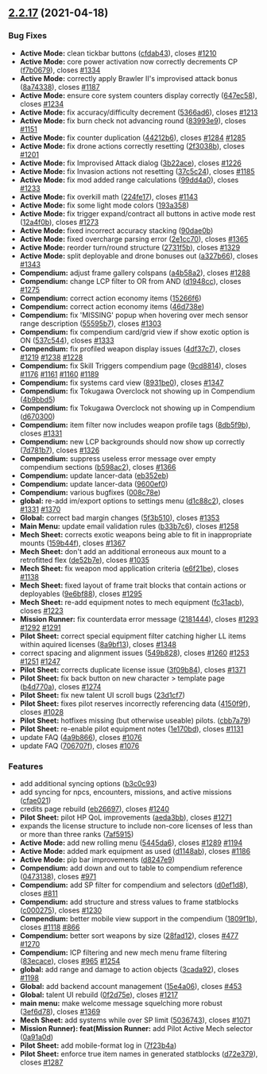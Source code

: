 ## [2.2.17](https://github.com/massif-press/compcon/compare/2.2.0...2.2.17) (2021-04-18)


### Bug Fixes

* **Active Mode:** clean tickbar buttons ([cfdab43](https://github.com/massif-press/compcon/commit/cfdab4357f3485e5235fa3c389a9c896f891054b)), closes [#1210](https://github.com/massif-press/compcon/issues/1210)
* **Active Mode:** core power activation now correctly decrements CP ([f7b0679](https://github.com/massif-press/compcon/commit/f7b0679d867cee0f2a889bea4083319b69bd279f)), closes [#1334](https://github.com/massif-press/compcon/issues/1334)
* **Active Mode:** correctly apply Brawler II's improvised attack bonus ([8a74338](https://github.com/massif-press/compcon/commit/8a7433856b0b738d113f94e0647df52b82f03651)), closes [#1187](https://github.com/massif-press/compcon/issues/1187)
* **Active Mode:** ensure core system counters display correctly ([647ec58](https://github.com/massif-press/compcon/commit/647ec586491756d53062f84616f169498570f84e)), closes [#1234](https://github.com/massif-press/compcon/issues/1234)
* **Active Mode:** fix accuracy/difficulty decrement ([5366ad6](https://github.com/massif-press/compcon/commit/5366ad6c4d018d106212b7d626755ccc681c4e21)), closes [#1213](https://github.com/massif-press/compcon/issues/1213)
* **Active Mode:** fix burn check not advancing round ([83993e9](https://github.com/massif-press/compcon/commit/83993e97dae8dc4d2079497e5dd5d5ec1dc18818)), closes [#1151](https://github.com/massif-press/compcon/issues/1151)
* **Active Mode:** fix counter duplication ([44212b6](https://github.com/massif-press/compcon/commit/44212b63b5039a2a3a38d863ed817ee8f6ff1899)), closes [#1284](https://github.com/massif-press/compcon/issues/1284) [#1285](https://github.com/massif-press/compcon/issues/1285)
* **Active Mode:** fix drone actions correctly resetting ([2f3038b](https://github.com/massif-press/compcon/commit/2f3038b9453b74cb04710b15d690caa86f091057)), closes [#1201](https://github.com/massif-press/compcon/issues/1201)
* **Active Mode:** fix Improvised Attack dialog ([3b22ace](https://github.com/massif-press/compcon/commit/3b22ace0011f172e0315ab041120dc2bab4cb1b7)), closes [#1226](https://github.com/massif-press/compcon/issues/1226)
* **Active Mode:** fix Invasion actions not resetting ([37c5c24](https://github.com/massif-press/compcon/commit/37c5c2469405d7b11913fe4868eb758759d688ca)), closes [#1185](https://github.com/massif-press/compcon/issues/1185)
* **Active Mode:** fix mod added range calculations ([99dd4a0](https://github.com/massif-press/compcon/commit/99dd4a0340282d328acadde4265b905b11cd715b)), closes [#1233](https://github.com/massif-press/compcon/issues/1233)
* **Active Mode:** fix overkill math ([224fe17](https://github.com/massif-press/compcon/commit/224fe17700918a1e9165f7c3a75ef93313f74467)), closes [#1143](https://github.com/massif-press/compcon/issues/1143)
* **Active Mode:** fix some light mode colors ([193a358](https://github.com/massif-press/compcon/commit/193a35860b6f3c7bd70a7a48ec55fc257f2f4bd6))
* **Active Mode:** fix trigger expand/contract all buttons in active mode rest ([12a4f0b](https://github.com/massif-press/compcon/commit/12a4f0b0f07af8e88e8e1baf96c3b457ac080a21)), closes [#1273](https://github.com/massif-press/compcon/issues/1273)
* **Active Mode:** fixed incorrect accuracy stacking ([90dae0b](https://github.com/massif-press/compcon/commit/90dae0b7c43d671f863c722e1c8cd1fc57189cd2))
* **Active Mode:** fixed overcharge parsing error ([2e1cc70](https://github.com/massif-press/compcon/commit/2e1cc70e5a201f7f3d18477af6d5eb3ee8ad1fb6)), closes [#1365](https://github.com/massif-press/compcon/issues/1365)
* **Active Mode:** reorder turn/round structure ([2731f5b](https://github.com/massif-press/compcon/commit/2731f5bb8baefe4c9873ef0b45085863d3beb8fb)), closes [#1329](https://github.com/massif-press/compcon/issues/1329)
* **Active Mode:** split deployable and drone bonuses out ([a327b66](https://github.com/massif-press/compcon/commit/a327b66f7bf35e4618888cce43171c60555c49cf)), closes [#1343](https://github.com/massif-press/compcon/issues/1343)
* **Compendium:** adjust frame gallery colspans ([a4b58a2](https://github.com/massif-press/compcon/commit/a4b58a21d82b20ef99468f117775f383973b6ea6)), closes [#1288](https://github.com/massif-press/compcon/issues/1288)
* **Compendium:** change LCP filter to OR from AND ([d1948cc](https://github.com/massif-press/compcon/commit/d1948cc346e4966b7fb83351be31a2c41cd14412)), closes [#1275](https://github.com/massif-press/compcon/issues/1275)
* **Compendium:** correct action economy items ([15266f6](https://github.com/massif-press/compcon/commit/15266f6cba9e430d92157ff53dea4aa70260523e))
* **Compendium:** correct action economy items ([46d738e](https://github.com/massif-press/compcon/commit/46d738e3ecc4e033a7280627b0e6529b7396dc45))
* **Compendium:** fix 'MISSING' popup when hovering over mech sensor range description ([55595b7](https://github.com/massif-press/compcon/commit/55595b726e51b0480d53f51687d678148efc134a)), closes [#1303](https://github.com/massif-press/compcon/issues/1303)
* **Compendium:** fix compendium card/grid view if show exotic option is ON ([537c544](https://github.com/massif-press/compcon/commit/537c5442b087f1c5a7ae7e492c641ea0998277bd)), closes [#1333](https://github.com/massif-press/compcon/issues/1333)
* **Compendium:** fix profiled weapon display issues ([4df37c7](https://github.com/massif-press/compcon/commit/4df37c7ee76c524c20d3d1bffb73d25cb6535265)), closes [#1219](https://github.com/massif-press/compcon/issues/1219) [#1238](https://github.com/massif-press/compcon/issues/1238) [#1228](https://github.com/massif-press/compcon/issues/1228)
* **Compendium:** fix Skill Triggers compendium page ([9cd8814](https://github.com/massif-press/compcon/commit/9cd8814fc82ff7f07e8ed760f58a39e103f5c9a7)), closes [#1176](https://github.com/massif-press/compcon/issues/1176) [#1161](https://github.com/massif-press/compcon/issues/1161) [#1160](https://github.com/massif-press/compcon/issues/1160) [#1189](https://github.com/massif-press/compcon/issues/1189)
* **Compendium:** fix systems card view ([8931be0](https://github.com/massif-press/compcon/commit/8931be00439a4a6d8de0bbfa3e8851494ba93ee7)), closes [#1347](https://github.com/massif-press/compcon/issues/1347)
* **Compendium:** fix Tokugawa Overclock not showing up in Compendium ([4b9bbd5](https://github.com/massif-press/compcon/commit/4b9bbd523fabe04cfd62512d43e59846df91962d))
* **Compendium:** fix Tokugawa Overclock not showing up in Compendium ([d670300](https://github.com/massif-press/compcon/commit/d67030081812d9f5ddddada02b05922cae924eae))
* **Compendium:** item filter now includes weapon profile tags ([8db5f9b](https://github.com/massif-press/compcon/commit/8db5f9bd80b7dd46f6579ed881c658ef6033004b)), closes [#1331](https://github.com/massif-press/compcon/issues/1331)
* **Compendium:** new LCP backgrounds should now show up correctly ([7d781b7](https://github.com/massif-press/compcon/commit/7d781b77fcaecd7499ee55c5c9d19e38ee725fa9)), closes [#1326](https://github.com/massif-press/compcon/issues/1326)
* **Compendium:** suppress useless error message over empty compendium sections ([b598ac2](https://github.com/massif-press/compcon/commit/b598ac2798d9e4b8836d960f16cc3c08d5eca8fd)), closes [#1366](https://github.com/massif-press/compcon/issues/1366)
* **Compendium:** update lancer-data ([eb352eb](https://github.com/massif-press/compcon/commit/eb352ebeec165ab111bdc6fe37488194f8257b4c))
* **Compendium:** update lancer-data ([9600ef0](https://github.com/massif-press/compcon/commit/9600ef0125703814ccef6d4cfc99aeb08d7a5b86))
* **Compendium:** various bugfixes ([008c78e](https://github.com/massif-press/compcon/commit/008c78eaed7e8754ee1ae212ae171b3381193b39))
* **global:** re-add im/export options to settings menu ([d1c88c2](https://github.com/massif-press/compcon/commit/d1c88c2cb912cc22d2c690135c7a87572865a056)), closes [#1331](https://github.com/massif-press/compcon/issues/1331) [#1370](https://github.com/massif-press/compcon/issues/1370)
* **Global:** correct bad margin changes ([5f3b510](https://github.com/massif-press/compcon/commit/5f3b51065fd982aa13b4e0f10e009622a4aac10e)), closes [#1353](https://github.com/massif-press/compcon/issues/1353)
* **Main Menu:** update email validation rules ([b33b7c6](https://github.com/massif-press/compcon/commit/b33b7c663b0a61add92a5a696e43e1d682135f49)), closes [#1258](https://github.com/massif-press/compcon/issues/1258)
* **Mech Sheet:** corrects exotic weapons being able to fit in inappropriate mounts ([159b44f](https://github.com/massif-press/compcon/commit/159b44fc180c34065c42f55583890a36f1793748)), closes [#1367](https://github.com/massif-press/compcon/issues/1367)
* **Mech Sheet:** don't add an additional erroneous aux mount to a retrofitted flex ([de52b7e](https://github.com/massif-press/compcon/commit/de52b7e3cfdd739b89efd7941fe5c5a068bd6c4d)), closes [#1035](https://github.com/massif-press/compcon/issues/1035)
* **Mech Sheet:** fix weapon mod application criteria ([e6f21be](https://github.com/massif-press/compcon/commit/e6f21be459d1480bcbbd9623a825fbe642e5e483)), closes [#1138](https://github.com/massif-press/compcon/issues/1138)
* **Mech Sheet:** fixed layout of frame trait blocks that contain actions or deployables ([9e6bf88](https://github.com/massif-press/compcon/commit/9e6bf88b475da11c147b840ee578b75bf9102f20)), closes [#1295](https://github.com/massif-press/compcon/issues/1295)
* **Mech Sheet:** re-add equipment notes to mech equipment ([fc31acb](https://github.com/massif-press/compcon/commit/fc31acba4146d8ae9398988641b8366285f082d8)), closes [#1223](https://github.com/massif-press/compcon/issues/1223)
* **Mission Runner:** fix counterdata error message ([2181444](https://github.com/massif-press/compcon/commit/2181444463a8a1138db64e02986512b520a60b2e)), closes [#1293](https://github.com/massif-press/compcon/issues/1293) [#1292](https://github.com/massif-press/compcon/issues/1292) [#1291](https://github.com/massif-press/compcon/issues/1291)
* **Pilot Sheet:** correct special equipment filter catching higher LL items within aquired licenses ([8a9bf13](https://github.com/massif-press/compcon/commit/8a9bf13a8495c26eb320f319281f08dbf852703d)), closes [#1348](https://github.com/massif-press/compcon/issues/1348)
* correct spacing and alignment issues ([549b828](https://github.com/massif-press/compcon/commit/549b8288aad0561b539d1e09377ff6f032987f2c)), closes [#1260](https://github.com/massif-press/compcon/issues/1260) [#1253](https://github.com/massif-press/compcon/issues/1253) [#1251](https://github.com/massif-press/compcon/issues/1251) [#1247](https://github.com/massif-press/compcon/issues/1247)
* **Pilot Sheet:** corrects duplicate license issue ([3f09b84](https://github.com/massif-press/compcon/commit/3f09b840b5eabeb7ea65679286e9452417dd3222)), closes [#1371](https://github.com/massif-press/compcon/issues/1371)
* **Pilot Sheet:** fix back button on new character > template page ([b4d770a](https://github.com/massif-press/compcon/commit/b4d770a33528e8bc322a9b0c5871533f996e195d)), closes [#1274](https://github.com/massif-press/compcon/issues/1274)
* **Pilot Sheet:** fix new talent UI scroll bugs ([23d1cf7](https://github.com/massif-press/compcon/commit/23d1cf7033c3e7825f68df74682dbc792e661e0d))
* **Pilot Sheet:** fixes pilot reserves incorrectly referencing data ([4150f9f](https://github.com/massif-press/compcon/commit/4150f9f8facf75218b4e8c3f4f69080c8dba44f4)), closes [#1028](https://github.com/massif-press/compcon/issues/1028)
* **Pilot Sheet:** hotfixes missing (but otherwise useable) pilots. ([cbb7a79](https://github.com/massif-press/compcon/commit/cbb7a793e1fa46ac7971454adca65c6eea9ce4ce))
* **Pilot Sheet:** re-enable pilot equipment notes ([1e170bd](https://github.com/massif-press/compcon/commit/1e170bd938ad0cafb251727efb84e32b7fd19e1b)), closes [#1131](https://github.com/massif-press/compcon/issues/1131)
* update FAQ ([4a9b866](https://github.com/massif-press/compcon/commit/4a9b866d88f1e40ca59c850cf705eabf21d3bdab)), closes [#1076](https://github.com/massif-press/compcon/issues/1076)
* update FAQ ([706707f](https://github.com/massif-press/compcon/commit/706707f13e98e3265c929dc2c842c66f5a843cdd)), closes [#1076](https://github.com/massif-press/compcon/issues/1076)


### Features

* add additional syncing options ([b3c0c93](https://github.com/massif-press/compcon/commit/b3c0c9334368a8125d42786fcfe6a2a6bccdc75e))
* add syncing for npcs, encounters, missions, and active missions ([cfae021](https://github.com/massif-press/compcon/commit/cfae0219c2e90ef2474499abab3f8417b53112eb))
* credits page rebuild ([eb26697](https://github.com/massif-press/compcon/commit/eb26697c42813ebf1d6e461cfc22baddebd68312)), closes [#1240](https://github.com/massif-press/compcon/issues/1240)
* **Pilot Sheet:** pilot HP QoL improvements ([aeda3bb](https://github.com/massif-press/compcon/commit/aeda3bb0c1845605fc625287f5b597621d6bb585)), closes [#1271](https://github.com/massif-press/compcon/issues/1271)
* expands the license structure to include non-core licenses of less than or more than three ranks ([7af5915](https://github.com/massif-press/compcon/commit/7af5915766c91396a58a95ff4a37694d8c9c0bec))
* **Active Mode:** add new rolling menu ([5445da6](https://github.com/massif-press/compcon/commit/5445da606e6aab6d5b6f1e343609d3da07b3410b)), closes [#1289](https://github.com/massif-press/compcon/issues/1289) [#1194](https://github.com/massif-press/compcon/issues/1194)
* **Active Mode:** added mark equipment as used ([d1148ab](https://github.com/massif-press/compcon/commit/d1148ab0691ab39063deaf73209aa2d07c25e2de)), closes [#1186](https://github.com/massif-press/compcon/issues/1186)
* **Active Mode:** pip bar improvements ([d8247e9](https://github.com/massif-press/compcon/commit/d8247e9c0ec933eb359bc25bcfe6d04d0ea1ce5e))
* **Compendium:** add down and out to table to compendium reference ([0473138](https://github.com/massif-press/compcon/commit/0473138f075bae004176e4532555c2405ec32310)), closes [#971](https://github.com/massif-press/compcon/issues/971)
* **Compendium:** add SP filter for compendium and selectors ([d0ef1d8](https://github.com/massif-press/compcon/commit/d0ef1d8dbd76389c82b38fb6cc1b2c4e01909d4c)), closes [#811](https://github.com/massif-press/compcon/issues/811)
* **Compendium:** add structure and stress values to frame statblocks ([c000275](https://github.com/massif-press/compcon/commit/c000275ca11c4e0b86219091d5d8b21219a0ca0b)), closes [#1230](https://github.com/massif-press/compcon/issues/1230)
* **Compendium:** better mobile view support in the compendium ([1809f1b](https://github.com/massif-press/compcon/commit/1809f1b5a50b656c4dc09975b8b400afd4314878)), closes [#1118](https://github.com/massif-press/compcon/issues/1118) [#866](https://github.com/massif-press/compcon/issues/866)
* **Compendium:** better sort weapons by size ([28fad12](https://github.com/massif-press/compcon/commit/28fad1282afa52ad09d25c2ceac2e42faf772040)), closes [#477](https://github.com/massif-press/compcon/issues/477) [#1270](https://github.com/massif-press/compcon/issues/1270)
* **Compendium:** lCP filtering and new mech menu frame filtering ([83ecace](https://github.com/massif-press/compcon/commit/83ecacece199fe645432f13e3b0739dcfcedecf5)), closes [#965](https://github.com/massif-press/compcon/issues/965) [#1254](https://github.com/massif-press/compcon/issues/1254)
* **global:** add range and damage to action objects ([3cada92](https://github.com/massif-press/compcon/commit/3cada92a64aa50f227337c8f6d496c4d91c70b96)), closes [#1198](https://github.com/massif-press/compcon/issues/1198)
* **Global:** add backend account management ([15e4a06](https://github.com/massif-press/compcon/commit/15e4a0688717d4ad8ce344fc38a103596c3f04c9)), closes [#453](https://github.com/massif-press/compcon/issues/453)
* **Global:** talent UI rebuild ([0f2d75e](https://github.com/massif-press/compcon/commit/0f2d75e5bc364f52f603040291a5a6b11b19bca5)), closes [#1217](https://github.com/massif-press/compcon/issues/1217)
* **main menu:** make welcome message squelching more robust ([3ef6d78](https://github.com/massif-press/compcon/commit/3ef6d789994ec4913a56527d831c39c873e29bd2)), closes [#1369](https://github.com/massif-press/compcon/issues/1369)
* **Mech Sheet:** add systems while over SP limit ([5036743](https://github.com/massif-press/compcon/commit/5036743b6aed84e80f8832f3a1db22f4ff16532a)), closes [#1071](https://github.com/massif-press/compcon/issues/1071)
* **Mission Runner): feat(Mission Runner:** add Pilot Active Mech selector ([0a91a0d](https://github.com/massif-press/compcon/commit/0a91a0d66aa0c75fb590803d9323268f7cf9fddf))
* **Pilot Sheet:** add mobile-format log in ([7f23b4a](https://github.com/massif-press/compcon/commit/7f23b4a3a9e8e73913f732aef068522b09a69340))
* **Pilot Sheet:** enforce true item names in generated statblocks ([d72e379](https://github.com/massif-press/compcon/commit/d72e3793d9e7b63011ad8dda8ef2ba2d5c12f882)), closes [#1287](https://github.com/massif-press/compcon/issues/1287)




